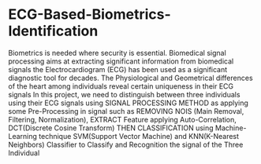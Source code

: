 # ECG-Based-Biometrics-Identification
Biometrics is needed where security is essential. Biomedical signal processing aims at extracting significant information from biomedical signals the Electrocardiogram (ECG) has been used as a significant diagnostic tool for decades. The Physiological and Geometrical differences of the heart among individuals reveal certain uniqueness in their ECG signals In this project, we need to distinguish between three individuals using their ECG signals using SIGNAL PROCESSING METHOD as applying some Pre-Processing in signal such as REMOVING NOIS (Main Removal, Filtering, Normalization), EXTRACT Feature applying Auto-Correlation, DCT(Discrete Cosine Transform) THEN CLASSIFICATION using Machine-Learning technique SVM(Support Vector Machine) and KNN(K-Nearest Neighbors) Classifier to Classify and Recognition the signal of the Three Individual
